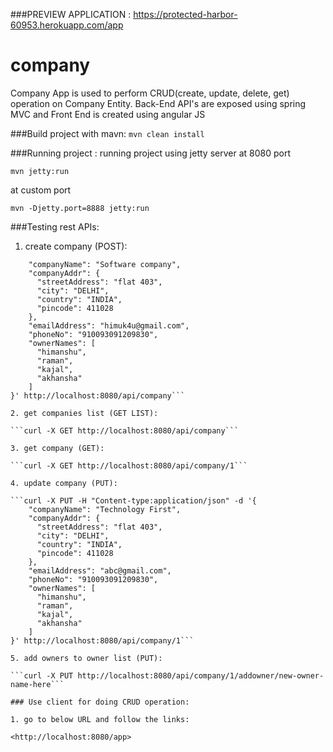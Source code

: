 ###PREVIEW APPLICATION :
<https://protected-harbor-60953.herokuapp.com/app>
# company
Company App is used to perform CRUD(create, update, delete, get) operation on Company Entity. Back-End API's are exposed using spring MVC and Front End is created using angular JS

###Build  project with mavn:
```mvn clean install```

###Running project :
running project using jetty server at 8080 port

```mvn jetty:run```

at custom port

```mvn -Djetty.port=8888 jetty:run```

###Testing rest APIs:
1. create company (POST):

```curl -X POST -H "Content-type:application/json" -d '{
    "companyName": "Software company",
    "companyAddr": {
      "streetAddress": "flat 403",
      "city": "DELHI",
      "country": "INDIA",
      "pincode": 411028
    },
    "emailAddress": "himuk4u@gmail.com",
    "phoneNo": "910093091209830",
    "ownerNames": [
      "himanshu",
      "raman",
      "kajal",
      "akhansha"
    ]
}' http://localhost:8080/api/company```

2. get companies list (GET LIST):

```curl -X GET http://localhost:8080/api/company```

3. get company (GET):

```curl -X GET http://localhost:8080/api/company/1```

4. update company (PUT):

```curl -X PUT -H "Content-type:application/json" -d '{
    "companyName": "Technology First",
    "companyAddr": {
      "streetAddress": "flat 403",
      "city": "DELHI",
      "country": "INDIA",
      "pincode": 411028
    },
    "emailAddress": "abc@gmail.com",
    "phoneNo": "910093091209830",
    "ownerNames": [
      "himanshu",
      "raman",
      "kajal",
      "akhansha"
    ]
}' http://localhost:8080/api/company/1```

5. add owners to owner list (PUT):

```curl -X PUT http://localhost:8080/api/company/1/addowner/new-owner-name-here```

### Use client for doing CRUD operation:

1. go to below URL and follow the links:

<http://localhost:8080/app>



